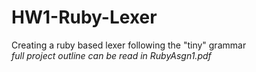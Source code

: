 # HW1-Ruby-Lexer
Creating a ruby based lexer following the "tiny" grammar  
*full project outline can be read in RubyAsgn1.pdf*
